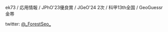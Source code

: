 <p>ek73 / 応用情報 / JPhO'23優良賞 / JGeO'24 2次 / 科甲13th全国 / GeoGuessr金帯</p>
<p>twitter: <a href="https://twitter.com/intent/follow?screen_name=_ForestSeo_">@_ForestSeo_</a></p>
